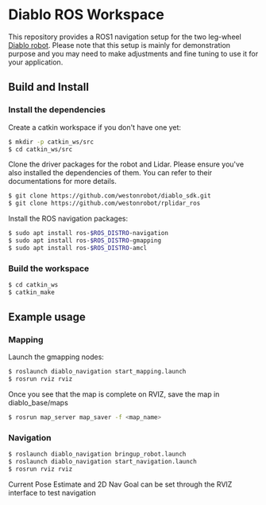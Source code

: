 # Diablo ROS Workspace

This repository provides a ROS1 navigation setup for the two leg-wheel [Diablo robot](https://docs.westonrobot.net/robot_user_guide/direct_drive_robot/diablo.html). Please note that this setup is mainly for demonstration purpose and you may need to make adjustments and fine tuning to use it for your application.

## Build and Install

### Install the dependencies

Create a catkin workspace if you don't have one yet:

```bash
$ mkdir -p catkin_ws/src
$ cd catkin_ws/src
```

Clone the driver packages for the robot and Lidar. Please ensure you've also installed the dependencies of them. You can refer to their documentations for more details. 

```bash
$ git clone https://github.com/westonrobot/diablo_sdk.git
$ git clone https://github.com/westonrobot/rplidar_ros
```

Install the ROS navigation packages:

```bash
$ sudo apt install ros-$ROS_DISTRO-navigation
$ sudo apt install ros-$ROS_DISTRO-gmapping
$ sudo apt install ros-$ROS_DISTRO-amcl
```

### Build the workspace
```bash
$ cd catkin_ws
$ catkin_make
```

## Example usage

### Mapping

Launch the gmapping nodes:

```bash
$ roslaunch diablo_navigation start_mapping.launch
$ rosrun rviz rviz
```

Once you see that the map is complete on RVIZ, save the map in diablo_base/maps
```bash
$ rosrun map_server map_saver -f <map_name>
```

### Navigation
```bash
$ roslaunch diablo_navigation bringup_robot.launch
$ roslaunch diablo_navigation start_navigation.launch
$ rosrun rviz rviz
```

Current Pose Estimate and 2D Nav Goal can be set through the RVIZ interface to test navigation